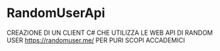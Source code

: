 # RandomUserApi
CREAZIONE DI UN CLIENT C# CHE UTILIZZA LE WEB API DI RANDOM USER https://randomuser.me/ 
PER PURI SCOPI ACCADEMICI

